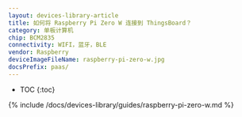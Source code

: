 ```yaml
---
layout: devices-library-article
title: 如何将 Raspberry Pi Zero W 连接到 ThingsBoard？
category: 单板计算机
chip: BCM2835
connectivity: WIFI，蓝牙，BLE
vendor: Raspberry
deviceImageFileName: raspberry-pi-zero-w.jpg
docsPrefix: paas/
---
```



* TOC
{:toc}

{% include /docs/devices-library/guides/raspberry-pi-zero-w.md %}